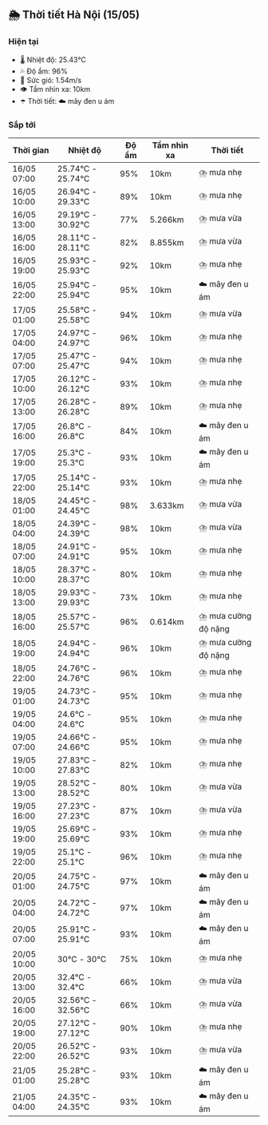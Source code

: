 ## 🌦️ Thời tiết Hà Nội (15/05)

### Hiện tại

- 🌡️ Nhiệt độ: 25.43℃
- 💦 Độ ẩm: 96%
- 💨 Sức gió: 1.54m/s
- 👁️ Tầm nhìn xa: 10km
- ☂️ Thời tiết: ☁️ mây đen u ám

### Sắp tới

| Thời gian | Nhiệt độ | Độ ẩm | Tầm nhìn xa | Thời tiết |
| --- | --- | --- | --- | --- |
| 16/05 07:00 | 25.74℃ - 25.74℃ | 95% | 10km | ⛈️ mưa nhẹ |
| 16/05 10:00 | 26.94℃ - 29.33℃ | 89% | 10km | ⛈️ mưa nhẹ |
| 16/05 13:00 | 29.19℃ - 30.92℃ | 77% | 5.266km | ⛈️ mưa vừa |
| 16/05 16:00 | 28.11℃ - 28.11℃ | 82% | 8.855km | ⛈️ mưa vừa |
| 16/05 19:00 | 25.93℃ - 25.93℃ | 92% | 10km | ⛈️ mưa nhẹ |
| 16/05 22:00 | 25.94℃ - 25.94℃ | 95% | 10km | ☁️ mây đen u ám |
| 17/05 01:00 | 25.58℃ - 25.58℃ | 94% | 10km | ⛈️ mưa vừa |
| 17/05 04:00 | 24.97℃ - 24.97℃ | 96% | 10km | ⛈️ mưa nhẹ |
| 17/05 07:00 | 25.47℃ - 25.47℃ | 94% | 10km | ⛈️ mưa nhẹ |
| 17/05 10:00 | 26.12℃ - 26.12℃ | 93% | 10km | ⛈️ mưa nhẹ |
| 17/05 13:00 | 26.28℃ - 26.28℃ | 89% | 10km | ⛈️ mưa nhẹ |
| 17/05 16:00 | 26.8℃ - 26.8℃ | 84% | 10km | ☁️ mây đen u ám |
| 17/05 19:00 | 25.3℃ - 25.3℃ | 93% | 10km | ☁️ mây đen u ám |
| 17/05 22:00 | 25.14℃ - 25.14℃ | 93% | 10km | ⛈️ mưa nhẹ |
| 18/05 01:00 | 24.45℃ - 24.45℃ | 98% | 3.633km | ⛈️ mưa vừa |
| 18/05 04:00 | 24.39℃ - 24.39℃ | 98% | 10km | ⛈️ mưa vừa |
| 18/05 07:00 | 24.91℃ - 24.91℃ | 95% | 10km | ⛈️ mưa nhẹ |
| 18/05 10:00 | 28.37℃ - 28.37℃ | 80% | 10km | ⛈️ mưa nhẹ |
| 18/05 13:00 | 29.93℃ - 29.93℃ | 73% | 10km | ⛈️ mưa nhẹ |
| 18/05 16:00 | 25.57℃ - 25.57℃ | 96% | 0.614km | ⛈️ mưa cường độ nặng |
| 18/05 19:00 | 24.94℃ - 24.94℃ | 96% | 10km | ⛈️ mưa cường độ nặng |
| 18/05 22:00 | 24.76℃ - 24.76℃ | 96% | 10km | ⛈️ mưa nhẹ |
| 19/05 01:00 | 24.73℃ - 24.73℃ | 95% | 10km | ⛈️ mưa nhẹ |
| 19/05 04:00 | 24.6℃ - 24.6℃ | 95% | 10km | ⛈️ mưa nhẹ |
| 19/05 07:00 | 24.66℃ - 24.66℃ | 95% | 10km | ⛈️ mưa nhẹ |
| 19/05 10:00 | 27.83℃ - 27.83℃ | 82% | 10km | ⛈️ mưa nhẹ |
| 19/05 13:00 | 28.52℃ - 28.52℃ | 80% | 10km | ⛈️ mưa vừa |
| 19/05 16:00 | 27.23℃ - 27.23℃ | 87% | 10km | ⛈️ mưa vừa |
| 19/05 19:00 | 25.69℃ - 25.69℃ | 93% | 10km | ⛈️ mưa nhẹ |
| 19/05 22:00 | 25.1℃ - 25.1℃ | 96% | 10km | ⛈️ mưa nhẹ |
| 20/05 01:00 | 24.75℃ - 24.75℃ | 97% | 10km | ☁️ mây đen u ám |
| 20/05 04:00 | 24.72℃ - 24.72℃ | 97% | 10km | ☁️ mây đen u ám |
| 20/05 07:00 | 25.91℃ - 25.91℃ | 93% | 10km | ☁️ mây đen u ám |
| 20/05 10:00 | 30℃ - 30℃ | 75% | 10km | ⛈️ mưa nhẹ |
| 20/05 13:00 | 32.4℃ - 32.4℃ | 66% | 10km | ⛈️ mưa vừa |
| 20/05 16:00 | 32.56℃ - 32.56℃ | 66% | 10km | ⛈️ mưa vừa |
| 20/05 19:00 | 27.12℃ - 27.12℃ | 90% | 10km | ⛈️ mưa nhẹ |
| 20/05 22:00 | 26.52℃ - 26.52℃ | 93% | 10km | ⛈️ mưa vừa |
| 21/05 01:00 | 25.28℃ - 25.28℃ | 93% | 10km | ☁️ mây đen u ám |
| 21/05 04:00 | 24.35℃ - 24.35℃ | 93% | 10km | ☁️ mây đen u ám |
